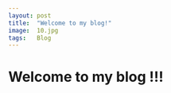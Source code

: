 ```yaml
---
layout: post
title:  "Welcome to my blog!"
image:  10.jpg
tags:   Blog
---
```


# Welcome to my blog !!!
